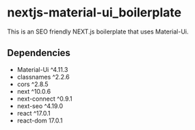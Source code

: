 # nextjs-material-ui_boilerplate

This is an SEO friendly NEXT.js boilerplate that uses Material-Ui.

## Dependencies

- Material-Ui ^4.11.3
- classnames ^2.2.6
- cors ^2.8.5
- next ^10.0.6
- next-connect ^0.9.1
- next-seo ^4.19.0
- react ^17.0.1
- react-dom 17.0.1
